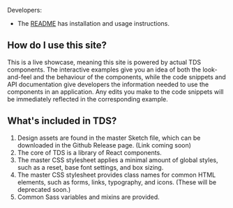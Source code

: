 Developers:

* The [README](https://github.com/telusdigital/tds/blob/master/README.md) has installation and usage instructions.


## How do I use this site?

This is a live showcase, meaning this site is powered by actual TDS components. The interactive examples give you an idea
of both the look-and-feel and the behaviour of the components, while the code snippets and API documentation give developers 
the information needed to use the components in an application. Any edits you make to the code snippets will be immediately
reflected in the corresponding example.


## What's included in TDS?

1. Design assets are found in the master Sketch file, which can be downloaded in the Github Release page. (Link coming soon)
2. The core of TDS is a library of React components.
3. The master CSS stylesheet applies a minimal amount of global styles, such as a reset, base font settings, and box sizing.
4. The master CSS stylesheet provides class names for common HTML elements, such as forms, links, typography, and icons. (These will be deprecated soon.)
5. Common Sass variables and mixins are provided.
